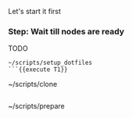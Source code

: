 Let's start it first

### Step: Wait till nodes are ready

TODO
```
~/scripts/setup_dotfiles
```{{execute T1}}

```
~/scripts/clone
```{{execute T1}}

```
~/scripts/prepare
```{{execute T1}}
